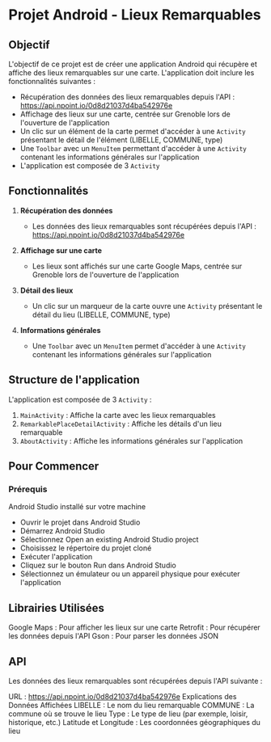 # Projet Android - Lieux Remarquables

## Objectif

L'objectif de ce projet est de créer une application Android qui récupère et affiche des lieux remarquables sur une carte. L'application doit inclure les fonctionnalités suivantes :

- Récupération des données des lieux remarquables depuis l'API : https://api.npoint.io/0d8d21037d4ba542976e
- Affichage des lieux sur une carte, centrée sur Grenoble lors de l'ouverture de l'application
- Un clic sur un élément de la carte permet d'accéder à une `Activity` présentant le détail de l'élément (LIBELLE, COMMUNE, type)
- Une `Toolbar` avec un `MenuItem` permettant d'accéder à une `Activity` contenant les informations générales sur l'application
- L'application est composée de 3 `Activity`

## Fonctionnalités

1. **Récupération des données**
   - Les données des lieux remarquables sont récupérées depuis l'API : https://api.npoint.io/0d8d21037d4ba542976e

2. **Affichage sur une carte**
   - Les lieux sont affichés sur une carte Google Maps, centrée sur Grenoble lors de l'ouverture de l'application

3. **Détail des lieux**
   - Un clic sur un marqueur de la carte ouvre une `Activity` présentant le détail du lieu (LIBELLE, COMMUNE, type)

4. **Informations générales**
   - Une `Toolbar` avec un `MenuItem` permet d'accéder à une `Activity` contenant les informations générales sur l'application

## Structure de l'application

L'application est composée de 3 `Activity` :
1. `MainActivity` : Affiche la carte avec les lieux remarquables
2. `RemarkablePlaceDetailActivity` : Affiche les détails d'un lieu remarquable
3. `AboutActivity` : Affiche les informations générales sur l'application

## Pour Commencer

### Prérequis

Android Studio installé sur votre machine

- Ouvrir le projet dans Android Studio
- Démarrez Android Studio
- Sélectionnez Open an existing Android Studio project
- Choisissez le répertoire du projet cloné
- Exécuter l'application
- Cliquez sur le bouton Run dans Android Studio
- Sélectionnez un émulateur ou un appareil physique pour exécuter l'application

## Librairies Utilisées

Google Maps : Pour afficher les lieux sur une carte
Retrofit : Pour récupérer les données depuis l'API
Gson : Pour parser les données JSON

## API

Les données des lieux remarquables sont récupérées depuis l'API suivante :

URL : https://api.npoint.io/0d8d21037d4ba542976e
Explications des Données Affichées
LIBELLE : Le nom du lieu remarquable
COMMUNE : La commune où se trouve le lieu
Type : Le type de lieu (par exemple, loisir, historique, etc.)
Latitude et Longitude : Les coordonnées géographiques du lieu